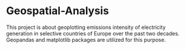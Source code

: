 # Geospatial-Analysis

This project is about geoplotting emissions intensity of electricity generation in selective countries of Europe over the past two decades.
Geopandas and matplotlib packages are utilized for this purpose.

